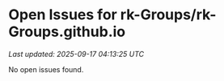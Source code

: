 # Open Issues for rk-Groups/rk-Groups.github.io

*Last updated: 2025-09-17 04:13:25 UTC*

No open issues found.
